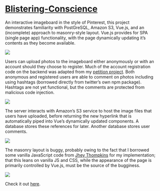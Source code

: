 # <a href="https://blistering-conscience.herokuapp.com/">Blistering-Conscience</a>
An interactive imageboard in the style of Pinterest, this project demonstrates familiarity with PostGreSQL, Amazon S3, Vue.js, and an (incomplete) approach to masonry-style layout. Vue.js provides for SPA (single page app) functionality, with the page dynamically updating it’s contents as they become available. 

<img src="https://s3.amazonaws.com/fluxlymoppings/pics/Screen+Shot+2018-02-27+at+12.08.17.png">

Users can upload photos to the imageboard either anonymously or with an account should they choose to register. Much of the account registration code on the backend was adapted from my <a href=“https://github.com/mullinb/Petition-To-Improve-The-Discourse”>petition project</a>. Both anonymous and registered users are able to comment on photos including using hashtags (borrowed directly from twitter’s own npm package). Hashtags are not yet functional, but the comments are protected from malicious code injection. 

<img src="https://s3.amazonaws.com/fluxlymoppings/pics/Screen+Shot+2018-02-27+at+12.08.17.png">

The server interacts with Amazon’s S3 service to host the image files that users have uploaded, before returning the new hyperlink that is automatically piped into Vue’s dynamically updated components. A database stores these references for later. Another database stores user comments.

<img src="https://s3.amazonaws.com/fluxlymoppings/pics/Screen+Shot+2018-02-27+at+12.08.17.png">

The masonry layout is buggy, probably owing to the fact that I borrowed some vanilla JavaScript code from <a href=“https://medium.com/@_jh3y/how-to-the-masonry-layout-56f0fe0b19df”>Jhey Thompkins</a> for my implementation; that this leans on vanilla JS and CSS, while the appearance of the page is primarily controlled by Vue.js, must be the source of the bugginess.

<img src="https://s3.amazonaws.com/fluxlymoppings/pics/Screen+Shot+2018-02-27+at+12.08.17.png">

Check it out <a href="https://blistering-conscience.herokuapp.com/">here</a>.
